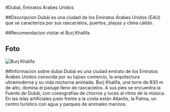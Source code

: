 #Dubai, Emiratos Arabes Unidos

##Descripcion
Dubái es una ciudad de los Emiratos Árabes Unidos (EAU) que se caracteriza por sus rascacielos, puertos, playas y clima cálido. 

##Recomendacion
visitar el Burj Khalifa.

## Foto
![Burj Khalifa](https://rvututenhurcntuuetnfgueu)

##Informacion sobre dubai
Dubái es una ciudad emirato de los Emiratos Árabes Unidos conocida por su lujoso comercio, la arquitectura ultramoderna y su vida nocturna animada. Burj Khalifa, una torre de 830 m de alto, domina el paisaje lleno de rascacielos. A sus pies se encuentra la Fuente de Dubái, con coreografías de chorros y luces al ritmo de la música. En las islas artificiales justo frente a la costa están Atlantis, la Palma, un centro turístico con agua y parques de animales marinos.
